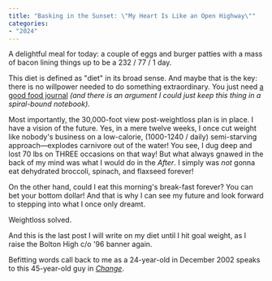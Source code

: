 ```yaml
---
title: "Basking in the Sunset: \"My Heart Is Like an Open Highway\""
categories:
- "2024"
---
```


A delightful meal for today: a couple of eggs and burger patties with a mass of bacon lining things up to be a 232 / 77 / 1 day.  

This diet is defined as "diet" in its broad sense.  And maybe that is the key: there is no willpower needed to do something extraordinary.  You just need [a good food journal](https://cronometer.com/#diary) *(and there is an argument I could just keep this thing in a spiral-bound notebook).*

Most importantly, the 30,000-foot view post-weightloss plan is in place.  I have a vision of the future.  Yes, in a mere twelve weeks, I once cut weight like nobody's business on a low-calorie, (1000-1240 / daily) semi-starving approach—explodes carnivore out of the water!  You see, I dug deep and lost 70 lbs on THREE occasions on that way!  But what always gnawed in the back of my mind was what I would do in the *After*.  I simply was *not* gonna eat dehydrated broccoli, spinach, and flaxseed forever!

On the other hand, could I eat this morning's break-fast forever?  You can bet your bottom dollar!  And that is why I can see my future and look forward to stepping into what I once only dreamt.

Weightloss solved.  

And this is the last post I will write on my diet until I hit goal weight, as I raise the Bolton High c/o '96 banner again.  

Befitting words call back to me as a 24-year-old in December 2002 speaks to this 45-year-old guy in [*Change*](/2002-12-03-change/).



